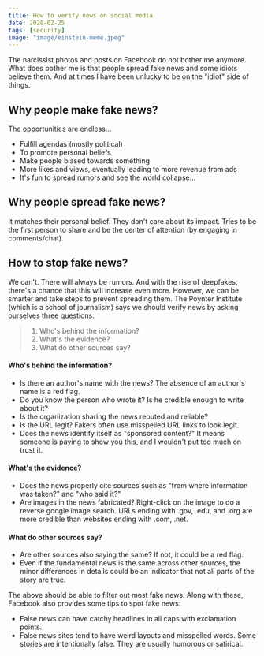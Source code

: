 ```yaml
---
title: How to verify news on social media
date: 2020-02-25
tags: [security]
image: "image/einstein-meme.jpeg"
---
```


The narcissist photos and posts on Facebook do not bother me anymore. What does bother me is that people spread fake news and some idiots believe them. And at times I have been unlucky to be on the "idiot" side of things.

## Why people make fake news?

The opportunities are endless...

- Fulfill agendas (mostly political)
- To promote personal beliefs
- Make people biased towards something
- More likes and views, eventually leading to more revenue from ads
- It's fun to spread rumors and see the world collapse...

## Why people spread fake news?

It matches their personal belief.
They don't care about its impact.
Tries to be the first person to share and be the center of attention (by engaging in comments/chat).

## How to stop fake news?

We can't. There will always be rumors. And with the rise of deepfakes, there's a chance that this will increase even more. However, we can be smarter and take steps to prevent spreading them. The Poynter Institute (which is a school of journalism) says we should verify news by asking ourselves three questions.

> 1. Who's behind the information?
> 1. What's the evidence?
> 1. What do other sources say?

#### Who's behind the information?

- Is there an author's name with the news? The absence of an author's name is a red flag.
- Do you know the person who wrote it? Is he credible enough to write about it?
- Is the organization sharing the news reputed and reliable?
- Is the URL legit? Fakers often use misspelled URL links to look legit.
- Does the news identify itself as "sponsored content?" It means someone is paying to show you this, and I wouldn't put too much on trust it.

#### What's the evidence?

- Does the news properly cite sources such as "from where information was taken?" and "who said it?"
- Are images in the news fabricated? Right-click on the image to do a reverse google image search.
URLs ending with .gov, .edu, and .org are more credible than websites ending with .com, .net.

#### What do other sources say?

- Are other sources also saying the same? If not, it could be a red flag.
- Even if the fundamental news is the same across other sources, the minor differences in details could be an indicator that not all parts of the story are true.

The above should be able to filter out most fake news. Along with these, Facebook also provides some tips to spot fake news:
- False news can have catchy headlines in all caps with exclamation points.
- False news sites tend to have weird layouts and misspelled words.
Some stories are intentionally false. They are usually humorous or satirical. 
